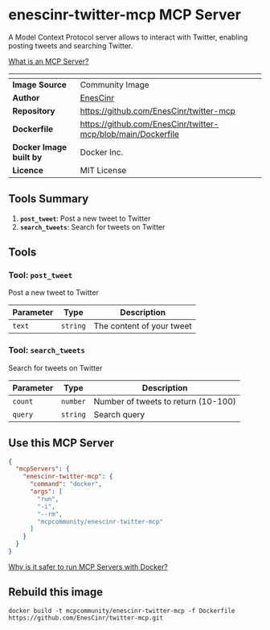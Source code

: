 # enescinr-twitter-mcp MCP Server

A Model Context Protocol server allows to interact with Twitter, enabling posting tweets and searching Twitter.

[What is an MCP Server?](https://www.anthropic.com/news/model-context-protocol)

| <!-- --> | <!-- --> |
|-----------|---------|
| **Image Source** | Community Image |
| **Author** | [EnesCinr](https://github.com/EnesCinr) |
| **Repository** | https://github.com/EnesCinr/twitter-mcp |
| **Dockerfile** | https://github.com/EnesCinr/twitter-mcp/blob/main/Dockerfile |
| **Docker Image built by** | Docker Inc. |
| **Licence** | MIT License |

## Tools Summary

 1. **`post_tweet`**: Post a new tweet to Twitter
 1. **`search_tweets`**: Search for tweets on Twitter

## Tools

### Tool: **`post_tweet`**

Post a new tweet to Twitter

| Parameter | Type | Description |
| - | - | - |
| `text` | `string` | The content of your tweet |

### Tool: **`search_tweets`**

Search for tweets on Twitter

| Parameter | Type | Description |
| - | - | - |
| `count` | `number` | Number of tweets to return (10-100) |
| `query` | `string` | Search query |

## Use this MCP Server

```json
{
  "mcpServers": {
    "enescinr-twitter-mcp": {
      "command": "docker",
      "args": [
        "run",
        "-i",
        "--rm",
        "mcpcommunity/enescinr-twitter-mcp"
      ]
    }
  }
}
```

[Why is it safer to run MCP Servers with Docker?](https://www.docker.com/blog/the-model-context-protocol-simplifying-building-ai-apps-with-anthropic-claude-desktop-and-docker/)

## Rebuild this image

```console
docker build -t mcpcommunity/enescinr-twitter-mcp -f Dockerfile https://github.com/EnesCinr/twitter-mcp.git
```


